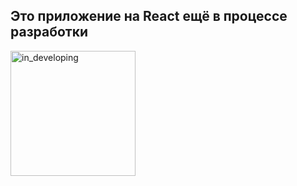## Это приложение на React ещё в процессе разработки
<img src="https://user-images.githubusercontent.com/69976961/150475705-0f6f041e-7480-472c-b25d-f040b668f4f7.png" alt="in_developing" style="width:200px"/>
